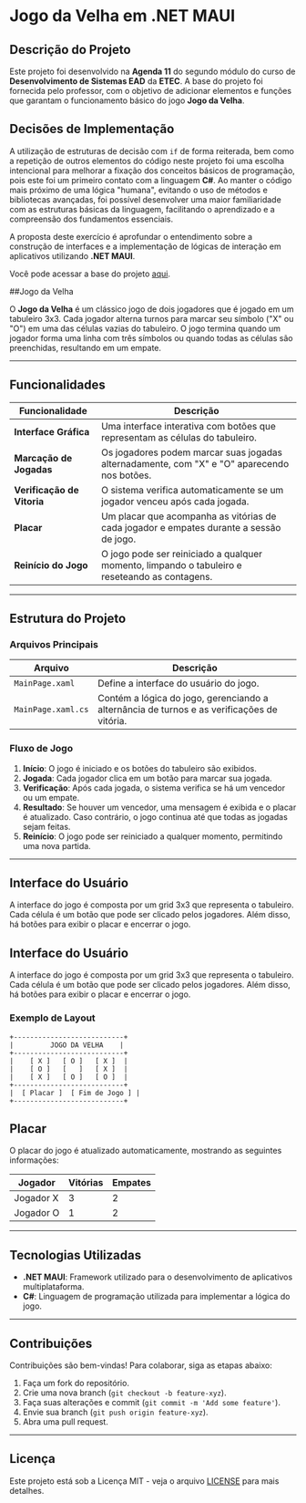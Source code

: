 # Jogo da Velha em .NET MAUI

## Descrição do Projeto

Este projeto foi desenvolvido na **Agenda 11** do segundo módulo do curso de **Desenvolvimento de Sistemas EAD** da **ETEC**. A base do projeto foi fornecida pelo professor, com o objetivo de adicionar elementos e funções que garantam o funcionamento básico do jogo **Jogo da Velha**.

## Decisões de Implementação

A utilização de estruturas de decisão com `if` de forma reiterada, bem como a repetição de outros elementos do código neste projeto foi uma escolha intencional para melhorar a fixação dos conceitos básicos de programação, pois este foi um primeiro contato com a linguagem **C#**. Ao manter o código mais próximo de uma lógica "humana", evitando o uso de métodos e bibliotecas avançadas, foi possível desenvolver uma maior familiaridade com as estruturas básicas da linguagem, facilitando o aprendizado e a compreensão dos fundamentos essenciais.


A proposta deste exercício é aprofundar o entendimento sobre a construção de interfaces e a implementação de lógicas de interação em aplicativos utilizando **.NET MAUI**.

Você pode acessar a base do projeto [aqui](https://github.com/tiagotas/MauiAppJogoDaVelha.git).

##Jogo da Velha

O **Jogo da Velha** é um clássico jogo de dois jogadores que é jogado em um tabuleiro 3x3. Cada jogador alterna turnos para marcar seu símbolo ("X" ou "O") em uma das células vazias do tabuleiro. O jogo termina quando um jogador forma uma linha com três símbolos ou quando todas as células são preenchidas, resultando em um empate.

---

## Funcionalidades

| Funcionalidade                     | Descrição                                                                                          |
|------------------------------------|---------------------------------------------------------------------------------------------------|
| **Interface Gráfica**              | Uma interface interativa com botões que representam as células do tabuleiro.          |
| **Marcação de Jogadas**            | Os jogadores podem marcar suas jogadas alternadamente, com "X" e "O" aparecendo nos botões.      |
| **Verificação de Vitoria**         | O sistema verifica automaticamente se um jogador venceu após cada jogada.                        |
| **Placar**                         | Um placar que acompanha as vitórias de cada jogador e empates durante a sessão de jogo.          |
| **Reinício do Jogo**               | O jogo pode ser reiniciado a qualquer momento, limpando o tabuleiro e reseteando as contagens.    |

---

## Estrutura do Projeto

### Arquivos Principais

| Arquivo                    | Descrição                                                         |
|---------------------------|------------------------------------------------------------------|
| `MainPage.xaml`           | Define a interface do usuário do jogo.                           |
| `MainPage.xaml.cs`        | Contém a lógica do jogo, gerenciando a alternância de turnos e as verificações de vitória. |

### Fluxo de Jogo

1. **Início**: O jogo é iniciado e os botões do tabuleiro são exibidos.
2. **Jogada**: Cada jogador clica em um botão para marcar sua jogada.
3. **Verificação**: Após cada jogada, o sistema verifica se há um vencedor ou um empate.
4. **Resultado**: Se houver um vencedor, uma mensagem é exibida e o placar é atualizado. Caso contrário, o jogo continua até que todas as jogadas sejam feitas.
5. **Reinício**: O jogo pode ser reiniciado a qualquer momento, permitindo uma nova partida.

---

## Interface do Usuário

A interface do jogo é composta por um grid 3x3 que representa o tabuleiro. Cada célula é um botão que pode ser clicado pelos jogadores. Além disso, há botões para exibir o placar e encerrar o jogo.

## Interface do Usuário

A interface do jogo é composta por um grid 3x3 que representa o tabuleiro. Cada célula é um botão que pode ser clicado pelos jogadores. Além disso, há botões para exibir o placar e encerrar o jogo.

### Exemplo de Layout

```plaintext
+---------------------------+
|         JOGO DA VELHA    |
+---------------------------+
|    [ X ]   [ O ]   [ X ]  |
|    [ O ]   [   ]   [ X ]  |
|    [ X ]   [ O ]   [ O ]  |
+---------------------------+
|  [ Placar ]  [ Fim de Jogo ] |
+---------------------------+
```

## Placar

O placar do jogo é atualizado automaticamente, mostrando as seguintes informações:

| Jogador   | Vitórias | Empates |
|-----------|----------|---------|
| Jogador X |    3     |    2    |
| Jogador O |    1     |    2    |

---

## Tecnologias Utilizadas

- **.NET MAUI**: Framework utilizado para o desenvolvimento de aplicativos multiplataforma.
- **C#**: Linguagem de programação utilizada para implementar a lógica do jogo.

---

## Contribuições

Contribuições são bem-vindas! Para colaborar, siga as etapas abaixo:

1. Faça um fork do repositório.
2. Crie uma nova branch (`git checkout -b feature-xyz`).
3. Faça suas alterações e commit (`git commit -m 'Add some feature'`).
4. Envie sua branch (`git push origin feature-xyz`).
5. Abra uma pull request.

---

## Licença

Este projeto está sob a Licença MIT - veja o arquivo [LICENSE](LICENSE) para mais detalhes.
